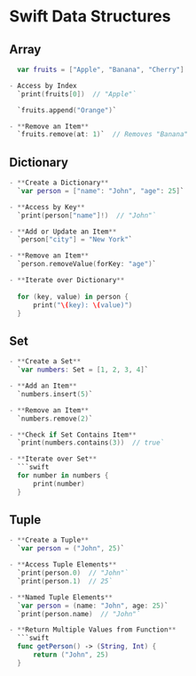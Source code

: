 # Swift Data Structures 

## Array

```swift
  var fruits = ["Apple", "Banana", "Cherry"]

- Access by Index
  `print(fruits[0])  // "Apple"`

  `fruits.append("Orange")`

- **Remove an Item**  
  `fruits.remove(at: 1)`  // Removes "Banana"

  ```

## Dictionary
```swift
- **Create a Dictionary**  
  `var person = ["name": "John", "age": 25]`

- **Access by Key**  
  `print(person["name"]!)  // "John"`

- **Add or Update an Item**  
  `person["city"] = "New York"`

- **Remove an Item**  
  `person.removeValue(forKey: "age")`

- **Iterate over Dictionary**  
  
  for (key, value) in person {
      print("\(key): \(value)")
  }
  ```

## Set
```swift
- **Create a Set**  
  `var numbers: Set = [1, 2, 3, 4]`

- **Add an Item**  
  `numbers.insert(5)`

- **Remove an Item**  
  `numbers.remove(2)`

- **Check if Set Contains Item**  
  `print(numbers.contains(3))  // true`

- **Iterate over Set**  
  ```swift
  for number in numbers {
      print(number)
  }
  ```

## Tuple
```swift
- **Create a Tuple**  
  `var person = ("John", 25)`

- **Access Tuple Elements**  
  `print(person.0)  // "John"`  
  `print(person.1)  // 25`

- **Named Tuple Elements**  
  `var person = (name: "John", age: 25)`  
  `print(person.name)  // "John"`

- **Return Multiple Values from Function**  
  ```swift
  func getPerson() -> (String, Int) {
      return ("John", 25)
  }
  ```
